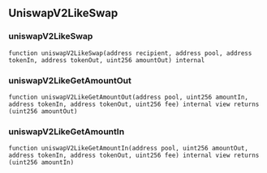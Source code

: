 ## UniswapV2LikeSwap

### uniswapV2LikeSwap

```solidity
function uniswapV2LikeSwap(address recipient, address pool, address tokenIn, address tokenOut, uint256 amountOut) internal
```

### uniswapV2LikeGetAmountOut

```solidity
function uniswapV2LikeGetAmountOut(address pool, uint256 amountIn, address tokenIn, address tokenOut, uint256 fee) internal view returns (uint256 amountOut)
```

### uniswapV2LikeGetAmountIn

```solidity
function uniswapV2LikeGetAmountIn(address pool, uint256 amountOut, address tokenIn, address tokenOut, uint256 fee) internal view returns (uint256 amountIn)
```

